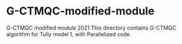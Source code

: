 # G-CTMQC-modified-module
G-CTMQC modified module 2021
This directory contains G-CTMQC algorithm for Tully model 1, with Parallelized code.
